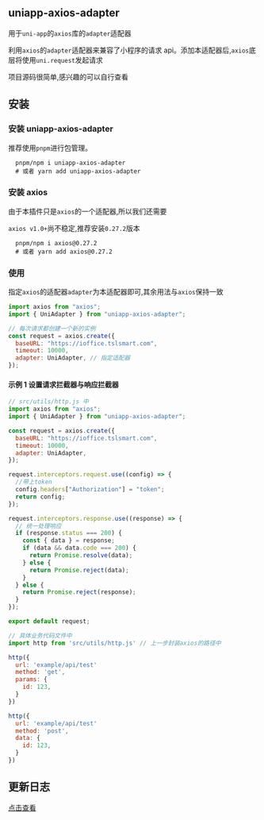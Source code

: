 ## uniapp-axios-adapter

用于`uni-app`的`axios`库的`adapter`适配器

利用`axios`的`adapter`适配器来兼容了小程序的请求 api。添加本适配器后,`axios`底层将使用`uni.request`发起请求

项目源码很简单,感兴趣的可以自行查看

## 安装

### 安装 uniapp-axios-adapter

推荐使用`pnpm`进行包管理。

```shell
  pnpm/npm i uniapp-axios-adapter
  # 或者 yarn add uniapp-axios-adapter
```

### 安装 axios

由于本插件只是`axios`的一个适配器,所以我们还需要

`axios v1.0+`尚不稳定,推荐安装`0.27.2`版本

```shell
  pnpm/npm i axios@0.27.2
  # 或者 yarn add axios@0.27.2
```

### 使用

指定`axios`的适配器`adapter`为本适配器即可,其余用法与`axios`保持一致

```js
import axios from "axios";
import { UniAdapter } from "uniapp-axios-adapter";

// 每次请求都创建一个新的实例
const request = axios.create({
  baseURL: "https://ioffice.tslsmart.com",
  timeout: 10000,
  adapter: UniAdapter, // 指定适配器
});
```

#### 示例 1 设置请求拦截器与响应拦截器

```js
// src/utils/http.js 中
import axios from "axios";
import { UniAdapter } from "uniapp-axios-adapter";

const request = axios.create({
  baseURL: "https://ioffice.tslsmart.com",
  timeout: 10000,
  adapter: UniAdapter,
});

request.interceptors.request.use((config) => {
  //带上token
  config.headers["Authorization"] = "token";
  return config;
});

request.interceptors.response.use((response) => {
  // 统一处理响应
  if (response.status === 200) {
    const { data } = response;
    if (data && data.code === 200) {
      return Promise.resolve(data);
    } else {
      return Promise.reject(data);
    }
  } else {
    return Promise.reject(response);
  }
});

export default request;
```

```js
// 具体业务代码文件中
import http from 'src/utils/http.js' // 上一步封装axios的路径中

http({
  url: 'example/api/test'
  method: 'get',
  params: {
    id: 123,
  }
})

http({
  url: 'example/api/test'
  method: 'post',
  data: {
    id: 123,
  }
})

```

## 更新日志

[点击查看]('./CHANGELOG.md')
